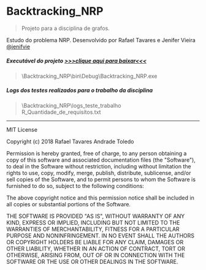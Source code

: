 # Backtracking_NRP
> Projeto para a disciplina de grafos. 

Estudo do problema NRP. Desenvolvido por Rafael Tavares e Jenifer Vieira [@jenifvie](https://github.com/jenifvie)

##### Executável do projeto [>>>clique aqui para baixar<<<](https://github.com/RafasTavares/Backtracking_NRP/raw/master/Backtracking_NRP/bin/Debug/Backtracking_NRP.exe)
> \Backtracking_NRP\bin\Debug\Backtracking_NRP.exe

##### Logs dos testes realizados para o trabalho da disciplina 
> \Backtracking_NRP\logs_teste_trabalho R_Quantidade_de_requisítos.txt

----

MIT License

Copyright (c) 2018 Rafael Tavares Andrade Toledo

Permission is hereby granted, free of charge, to any person obtaining a copy
of this software and associated documentation files (the "Software"), to deal
in the Software without restriction, including without limitation the rights
to use, copy, modify, merge, publish, distribute, sublicense, and/or sell
copies of the Software, and to permit persons to whom the Software is
furnished to do so, subject to the following conditions:

The above copyright notice and this permission notice shall be included in all
copies or substantial portions of the Software.

THE SOFTWARE IS PROVIDED "AS IS", WITHOUT WARRANTY OF ANY KIND, EXPRESS OR
IMPLIED, INCLUDING BUT NOT LIMITED TO THE WARRANTIES OF MERCHANTABILITY,
FITNESS FOR A PARTICULAR PURPOSE AND NONINFRINGEMENT. IN NO EVENT SHALL THE
AUTHORS OR COPYRIGHT HOLDERS BE LIABLE FOR ANY CLAIM, DAMAGES OR OTHER
LIABILITY, WHETHER IN AN ACTION OF CONTRACT, TORT OR OTHERWISE, ARISING FROM,
OUT OF OR IN CONNECTION WITH THE SOFTWARE OR THE USE OR OTHER DEALINGS IN THE
SOFTWARE.
